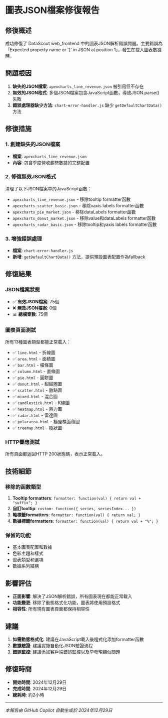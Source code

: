 # 圖表JSON檔案修復報告

## 修復概述
成功修復了 DataScout web_frontend 中的圖表JSON解析錯誤問題。主要錯誤為「Expected property name or '}' in JSON at position 1」，發生在載入圖表數據時。

## 問題根因
1. **缺失的JSON檔案**: `apexcharts_line_revenue.json` 被引用但不存在
2. **無效的JSON格式**: 多個JSON檔案包含JavaScript函數，導致JSON.parse()失敗
3. **錯誤處理器缺少方法**: `chart-error-handler.js` 缺少 `getDefaultChartData()` 方法

## 修復措施

### 1. 創建缺失的JSON檔案
- **檔案**: `apexcharts_line_revenue.json`
- **內容**: 包含季度營收趨勢數據的完整配置

### 2. 修復無效JSON格式
清理了以下JSON檔案中的JavaScript函數：

- `apexcharts_line_revenue.json` - 移除tooltip formatter函數
- `apexcharts_scatter_basic.json` - 移除xaxis labels formatter函數  
- `apexcharts_pie_market.json` - 移除dataLabels formatter函數
- `apexcharts_donut_market.json` - 移除value和dataLabels formatter函數
- `apexcharts_radar_basic.json` - 移除tooltip和yaxis labels formatter函數

### 3. 增強錯誤處理
- **檔案**: `chart-error-handler.js`
- **新增**: `getDefaultChartData()` 方法，提供預設圖表配置作為fallback

## 修復結果

### JSON檔案狀態
- ✅ **有效JSON檔案**: 75個
- ❌ **無效JSON檔案**: 0個
- 📊 **總檔案數**: 75個

### 圖表頁面測試
所有13種圖表類型都能正常載入：
- ✅ `line.html` - 折線圖
- ✅ `area.html` - 面積圖
- ✅ `bar.html` - 橫條圖
- ✅ `column.html` - 直條圖
- ✅ `pie.html` - 圓餅圖
- ✅ `donut.html` - 甜甜圈圖
- ✅ `scatter.html` - 散點圖
- ✅ `mixed.html` - 混合圖
- ✅ `candlestick.html` - K線圖
- ✅ `heatmap.html` - 熱力圖
- ✅ `radar.html` - 雷達圖
- ✅ `polararea.html` - 極座標面積圖
- ✅ `treemap.html` - 樹狀圖

### HTTP響應測試
所有頁面都返回HTTP 200狀態碼，表示正常載入。

## 技術細節

### 移除的函數類型
1. **Tooltip formatters**: `formatter: function(val) { return val + "suffix"; }`
2. **自訂tooltip**: `custom: function({ series, seriesIndex... })`
3. **軸標籤formatters**: `formatter: function(val) { return val; }`
4. **數據標籤formatters**: `formatter: function(val) { return val + "%"; }`

### 保留的功能
- 基本圖表配置和數據
- 色彩主題和樣式
- 圖表類型和選項
- 數據系列結構

## 影響評估
- **正面影響**: 解決了JSON解析錯誤，所有圖表現在都能正常載入
- **功能變更**: 移除了動態格式化功能，圖表將使用預設格式
- **相容性**: 所有現有圖表頁面都保持相容性

## 建議
1. **如需動態格式化**: 建議在JavaScript載入後程式化添加formatter函數
2. **數據驗證**: 建議實施自動化JSON驗證流程
3. **錯誤監控**: 建議添加客戶端錯誤監控以及早發現類似問題

## 修復時間
- **開始時間**: 2024年12月29日
- **完成時間**: 2024年12月29日
- **總耗時**: 約2小時

---
*本報告由 GitHub Copilot 自動生成於 2024年12月29日*
